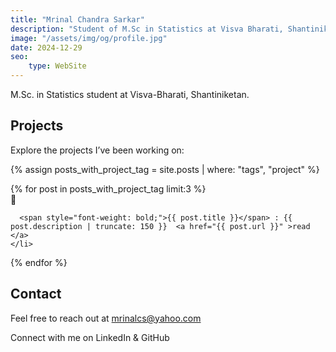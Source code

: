 ```yaml
---
title: "Mrinal Chandra Sarkar"
description: "Student of M.Sc in Statistics at Visva Bharati, Shantiniketan."
image: "/assets/img/og/profile.jpg"
date: 2024-12-29 
seo:
    type: WebSite
---
```


M.Sc. in Statistics student at Visva-Bharati, Shantiniketan.
  


## Projects

Explore the projects I’ve been working on:

{% assign posts_with_project_tag = site.posts | where: "tags", "project" %}

<ul style="list-style-position: inside; padding-left: 0;">
  {% for post in posts_with_project_tag limit:3 %}
    <li style="margin-bottom: 10px;list-style-type: '&#128193;'">
    
      <span style="font-weight: bold;">{{ post.title }}</span> : {{ post.description | truncate: 150 }}  <a href="{{ post.url }}" >read </a>
    </li>
  {% endfor %}
</ul>


## Contact

Feel free to reach out at <a href="mailto:mrinalcs@yahoo.com"  style='text-decoration:none;color:var(--t)'  class="icon-mail-alt"> mrinalcs@yahoo.com</a>
 
Connect with me on <a href="https://www.linkedin.com/in/mrinalcs/" class="social-link" title="Connect with me on LinkedIn"  style='text-decoration:none'  class="icon-linkedin">LinkedIn</a> & <a href="https://github.com/mrinalcs" class="social-link" title="Check out my GitHub"  style='text-decoration:none'  class="icon-github-circled">GitHub</a> 

